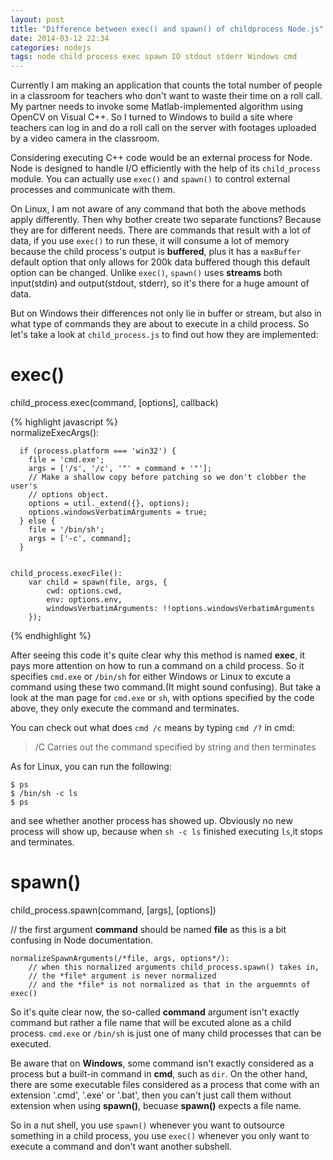 ```yaml
---
layout: post
title: "Difference between exec() and spawn() of childprocess Node.js"
date: 2014-03-12 22:34
categories: nodejs
tags: node child process exec spawn IO stdout stderr Windows cmd 
---
```


Currently I am making an application that counts the total number of people in a classroom for teachers who don't want to waste their time on a roll call. My partner needs to invoke some Matlab-implemented algorithm using OpenCV on Visual C++. So I turned to Windows to build a site where teachers can log in and do a roll call on the server with footages uploaded by a video camera in the classroom.

Considering executing C++ code would be an external process for Node. Node is designed to handle I/O efficiently with the help of its `child_process` module. You can actually use `exec()` and `spawn()` to control external processes and communicate with them.

On Linux, I am not aware of any command that both the above methods apply differently. Then why bother create two separate functions? Because they are for different needs. There are commands that result with a lot of data, if you use `exec()` to run these, it will consume a lot of memory because the child process's output is **buffered**, plus it has a `maxBuffer` default option that only allows for 200k data buffered though this default option can be changed. Unlike `exec()`, `spawn()` uses **streams** both input(stdin) and output(stdout, stderr), so it's there for a huge amount of data.

But on Windows their differences not only lie in buffer or stream, but also in what type of commands they are about to execute in a child process. So let's take a look at `child_process.js` to find out how they are implemented:

exec()
=================================

child_process.exec(command, [options], callback)

{% highlight javascript %}	
	normalizeExecArgs():

	  if (process.platform === 'win32') {
	    file = 'cmd.exe';
	    args = ['/s', '/c', '"' + command + '"'];
	    // Make a shallow copy before patching so we don't clobber the user's
	    // options object.
	    options = util._extend({}, options);
	    options.windowsVerbatimArguments = true;
	  } else {
	    file = '/bin/sh';
	    args = ['-c', command];
	  }


	child_process.execFile():
		var child = spawn(file, args, {
		    cwd: options.cwd,
		    env: options.env,
		    windowsVerbatimArguments: !!options.windowsVerbatimArguments
		});
{% endhighlight %}
	

After seeing this code it's quite clear why this method is named **exec**, it pays more attention on how to run a command on a child process. So it specifies `cmd.exe` or `/bin/sh` for either Windows or Linux to excute a command using these two command.(It might sound confusing). But take a look at the man page for `cmd.exe` or `sh`, with options specified by the code above, they only execute the command and terminates.

You can check out what does `cmd /c` means by typing `cmd /?` in cmd:
> /C      Carries out the command specified by string and then terminates

As for Linux, you can run the following:

	$ ps
	$ /bin/sh -c ls
	$ ps

and see whether another process has showed up. Obviously no new process will show up, because when `sh -c ls` finished executing `ls`,it stops and terminates.



spawn()
=============================

child_process.spawn(command, [args], [options])

// the first argument **command** should be named **file** as this is a bit confusing in Node documentation.
	
	normalizeSpawnArguments(/*file, args, options*/):
		// when this normalized arguments child_process.spawn() takes in, 
		// the *file* argument is never normalized
		// and the *file* is not normalized as that in the arguemnts of exec()


So it's quite clear now, the so-called **command** argument isn't exactly command but rather a file name that will be excuted alone as a child process. `cmd.exe` or `/bin/sh` is just one of many child processes that can be executed.

Be aware that on **Windows**, some command isn't exactly considered as a process but a built-in command in **cmd**, such as `dir`. On the other hand, there are some executable files considered as a process that come with an extension '.cmd', '.exe' or '.bat', then you can't just call them without extension when using **spawn()**, becuase **spawn()** expects a file name.

So in a nut shell, you use `spawn()` whenever you want to outsource something in a child process, you use `exec()` whenever you only want to execute a command and don't want another subshell.


